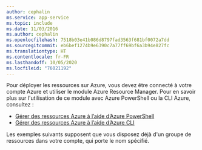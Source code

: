 ```yaml
---
author: cephalin
ms.service: app-service
ms.topic: include
ms.date: 11/03/2016
ms.author: cephalin
ms.openlocfilehash: 7518b03e41b086d8797fad3563f681bf0072a7dd
ms.sourcegitcommit: eb6bef1274b9e6390c7a77ff69bf6a3b94e827fc
ms.translationtype: HT
ms.contentlocale: fr-FR
ms.lasthandoff: 10/05/2020
ms.locfileid: "76021192"
---
```

Pour déployer les ressources sur Azure, vous devez être connecté à votre compte Azure et utiliser le module Azure Resource Manager. Pour en savoir plus sur l'utilisation de ce module avec Azure PowerShell ou la CLI Azure, consultez :

* [Gérer des ressources Azure à l’aide d’Azure PowerShell](../articles/azure-resource-manager/management/manage-resources-powershell.md)
* [Gérer des ressources Azure à l’aide d’Azure CLI](../articles/azure-resource-manager/management/manage-resources-cli.md)

Les exemples suivants supposent que vous disposez déjà d'un groupe de ressources dans votre compte, qui porte le nom spécifié. 


